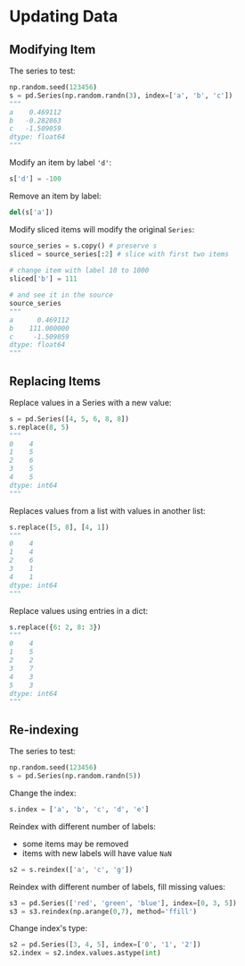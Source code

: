 # Updating Data

## Modifying Item

The series to test:
```py
np.random.seed(123456)
s = pd.Series(np.random.randn(3), index=['a', 'b', 'c'])
"""
a    0.469112
b   -0.282863
c   -1.509059
dtype: float64
"""
```

Modify an item by label `'d'`:
```py
s['d'] = -100
```

Remove an item by label:
```py
del(s['a'])
```

Modify sliced items will modify the original `Series`:
```py
source_series = s.copy() # preserve s
sliced = source_series[:2] # slice with first two items
 
# change item with label 10 to 1000
sliced['b'] = 111

# and see it in the source
source_series
"""
a      0.469112
b    111.000000
c     -1.509059
dtype: float64
"""
```


## Replacing Items

Replace values in a Series with a new value:
```py
s = pd.Series([4, 5, 6, 8, 8])
s.replace(8, 5)
"""
0    4
1    5
2    6
3    5
4    5
dtype: int64
"""
```

Replaces values from a list with values in another list:
```py
s.replace([5, 8], [4, 1])
"""
0    4
1    4
2    6
3    1
4    1
dtype: int64
"""
```

Replace values using entries in a dict:
```py
s.replace({6: 2, 8: 3})
"""
0    4
1    5
2    2
3    7
4    3
5    3
dtype: int64
"""
```


## Re-indexing

The series to test:
```py
np.random.seed(123456)
s = pd.Series(np.random.randn(5))
```

Change the index:
```py
s.index = ['a', 'b', 'c', 'd', 'e']
```

Reindex with different number of labels:
- some items may be removed
- items with new labels will have value `NaN`
```py
s2 = s.reindex(['a', 'c', 'g'])
```

Reindex with different number of labels, fill missing values:
```py
s3 = pd.Series(['red', 'green', 'blue'], index=[0, 3, 5])
s3 = s3.reindex(np.arange(0,7), method='ffill')
```

Change index's type:
```py
s2 = pd.Series([3, 4, 5], index=['0', '1', '2'])
s2.index = s2.index.values.astype(int)
```
